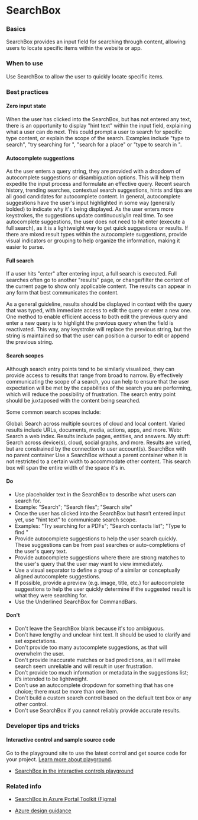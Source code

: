 ﻿# SearchBox

 
<a name="basics"></a>
### Basics
SearchBox provides an input field for searching through content, allowing users to locate specific items within the website or app.


<!-- TODO get an IMAGE to embed here -->

<!-- TODO get an SAMPLE CODE to embed here -->

 
<a name="when-to-use"></a>
### When to use
Use SearchBox to allow the user to quickly locate specific items.


 
<a name="best-practices"></a>
### Best practices

<a name="best-practices-zero-input-state"></a>
#### Zero input state
When the user has clicked into the SearchBox, but has not entered any text, there is an opportunity to display "hint text" within the input field, explaining what a user can do next. This could prompt a user to search for specific type content, or explain the scope of the search. Examples include "type to search", "try searching for <x>", "search for a place" or "type to search in <x location>".

<a name="best-practices-autocomplete-suggestions"></a>
#### Autocomplete suggestions
As the user enters a query string, they are provided with a dropdown of autocomplete suggestions or disambiguation options. This will help them expedite the input process and formulate an effective query. Recent search history, trending searches, contextual search suggestions, hints and tips are all good candidates for autocomplete content. In general, autocomplete suggestions have the user's input highlighted in some way (generally bolded) to indicate why it's being displayed. As the user enters more keystrokes, the suggestions update continuously/in real time. To see autocomplete suggestions, the user does not need to hit enter (execute a full search), as it is a lightweight way to get quick suggestions or results. If there are mixed result types within the autocomplete suggestions, provide visual indicators or grouping to help organize the information, making it easier to parse.

<a name="best-practices-full-search"></a>
#### Full search
If a user hits "enter" after entering input, a full search is executed. Full searches often go to another "results" page, or change/filter the content of the current page to show only applicable content. The results can appear in any form that best communicates the content.

As a general guideline, results should be displayed in context with the query that was typed, with immediate access to edit the query or enter a new one. One method to enable efficient access to both edit the previous query and enter a new query is to highlight the previous query when the field is reactivated. This way, any keystroke will replace the previous string, but the string is maintained so that the user can position a cursor to edit or append the previous string.

<a name="best-practices-search-scopes"></a>
#### Search scopes
Although search entry points tend to be similarly visualized, they can provide access to results that range from broad to narrow. By effectively communicating the scope of a search, you can help to ensure that the user expectation will be met by the capabilities of the search you are performing, which will reduce the possibility of frustration. The search entry point should be juxtaposed with the content being searched.

Some common search scopes include:

Global: Search across multiple sources of cloud and local content. Varied results include URLs, documents, media, actions, apps, and more.
Web: Search a web index. Results include pages, entities, and answers.
My stuff: Search across device(s), cloud, social graphs, and more. Results are varied, but are constrained by the connection to user account(s).
SearchBox with no parent container
Use a SearchBox without a parent container when it is not restricted to a certain width to accommodate other content. This search box will span the entire width of the space it's in.

<a name="best-practices-do"></a>
#### Do

* Use placeholder text in the SearchBox to describe what users can search for.
* Example: "Search"; "Search files"; "Search site"
* Once the user has clicked into the SearchBox but hasn’t entered input yet, use "hint text" to communicate search scope.
* Examples: "Try searching for a PDFs"; "Search contacts list"; "Type to find <content type>"
* Provide autocomplete suggestions to help the user search quickly. These suggestions can be from past searches or auto-completions of the user's query text.
* Provide autocomplete suggestions where there are strong matches to the user's query that the user may want to view immediately.
* Use a visual separator to define a group of a similar or conceptually aligned autocomplete suggestions.
* If possible, provide a preview (e.g. image, title, etc.) for autocomplete suggestions to help the user quickly determine if the suggested result is what they were searching for.
* Use the Underlined SearchBox for CommandBars.

<a name="best-practices-don-t"></a>
#### Don&#39;t

* Don't leave the SearchBox blank because it's too ambiguous.
* Don't have lengthy and unclear hint text. It should be used to clarify and set expectations.
* Don't provide too many autocomplete suggestions, as that will overwhelm the user.
* Don't provide inaccurate matches or bad predictions, as it will make search seem unreliable and will result in user frustration.
* Don’t provide too much information or metadata in the suggestions list; it’s intended to be lightweight.
* Don’t use an autocomplete dropdown for something that has one choice; there must be more than one item.
* Don't build a custom search control based on the default text box or any other control.
* Don't use SearchBox if you cannot reliably provide accurate results.


 
<a name="developer-tips-and-tricks"></a>
### Developer tips and tricks



<a name="developer-tips-and-tricks-interactive-control-and-sample-source-code"></a>
#### Interactive control and sample source code
Go to the playground site to use the latest control and get source code for your project.  [Learn more about playground](./top-extensions-controls-playground.md).

*  <a href="https://ms.portal.azure.com/?Microsoft_Azure_Playground=true#blade/Microsoft_Azure_Playground/ControlsIndexBlade/SearchBox_create_Playground" target="_blank">SearchBox in the interactive controls playground</a>

 


 
<a name="related-info"></a>
### Related info

* <a href="https://www.figma.com/file/Bwn8rmUOYtnPRwA3JoQTBn/Azure-Portal-Toolkit?node-id=3492%3A393913" target="_blank">SearchBox in Azure Portal Toolkit (Figma)</a> 

* [Azure design guidance](http://aka.ms/portalfx/design)


